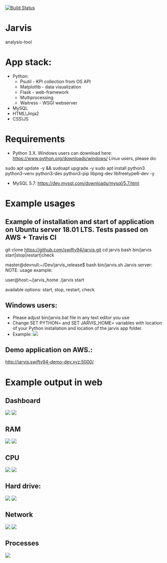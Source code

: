 [![Build Status](https://travis-ci.org/swifty94/jarvis.svg?branch=master)](https://travis-ci.org/swifty94/jarvis)

# Jarvis

analysis-tool

App stack:
========
- Python:
    - Psutil - KPI collection from OS API
    - Matplotlib - data visualization
    - Flask - web-framework
    - Multiprocessing 
    - Waitress - WSGI webserver
- MySQL
- HTML\Jinja2
- CSS\JS

Requirements
========

- Python 3.X. Windows users can download here: https://www.python.org/downloads/windows/
Linux users, please do:

sudo apt update -y && sudoapt upgrade -y 
sudo apt install python3 python3-venv python3-dev python3-pip libpng-dev libfreetype6-dev -y

- MySQL 5.7: https://dev.mysql.com/downloads/mysql/5.7.html

Example usages
==============

Example of installation and start of application on Ubuntu server 18.01 LTS.
Tests passed on AWS + Travis CI
---

git clone https://github.com/swifty94/jarvis.git
cd jarvis
bash bin/jarvis start|stop|restart|check

master@devnull:~/Dev/jarvis_release$ bash bin/jarvis.sh
Jarvis server: NOTE: usage example:

user@host:~/jarvis_home ./jarvis start

available options: start, stop, restart, check

Windows users:
----
- Please adjust bin/jarvis.bat file in any text editor you use
- Change SET PYTHON= and SET JARVIS_HOME= variables with location of your Python installation and location of the jarvis app folder. 
- Example:
![](https://raw.githubusercontent.com/swifty94/jarvis/master/img/jarvisbat.png)


Demo application on AWS.:
------
http://jarvis.swifty94-demo-dev.xyz:5000/


Example output in web
==============

Dashboard
----
![](https://raw.githubusercontent.com/swifty94/jarvis/master/img/dashboard.png)
![](https://raw.githubusercontent.com/swifty94/jarvis/master/img/dashboard_2.png)

RAM
---
![](https://raw.githubusercontent.com/swifty94/jarvis/master/img/ram_prev_month.png)
![](https://raw.githubusercontent.com/swifty94/jarvis/master/img/ram2.png)

CPU
---
![](https://raw.githubusercontent.com/swifty94/jarvis/master/img/cpu2.png)
![](https://raw.githubusercontent.com/swifty94/jarvis/master/img/cpu3.png)

Hard drive:
---
![](https://raw.githubusercontent.com/swifty94/jarvis/master/img/disk.png)
![](https://raw.githubusercontent.com/swifty94/jarvis/master/img/disk2.png)

Network
----
![](https://raw.githubusercontent.com/swifty94/jarvis/master/img/network.png)
![](https://raw.githubusercontent.com/swifty94/jarvis/master/img/net2.png)

Processes
----
![](https://raw.githubusercontent.com/swifty94/jarvis/master/img/processes.png)
